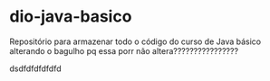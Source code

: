 # dio-java-basico
Repositório para armazenar todo o código do curso de Java básico 
alterando o bagulho
 pq essa porr não altera????????????????

dsdfdfdfdfdfd
